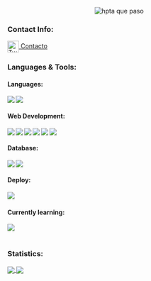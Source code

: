 <p align="center">
  <img src="https://raw.githubusercontent.com/Lokitosi10/Lokitosi10/master/assets/banner.gif" alt="hpta que paso">
</p>

### Contact Info:
</a>
<a href="https://twitter.com/lokitosi">
  <img align="center" alt="Twitter" width="26px" src="https://raw.githubusercontent.com/Lokitosi10/Lokitosi10/master/assets/twitter.svg" />
  Contacto
</a>
<br>

### Languages & Tools:

#### Languages:
<div>
<img align="left" src="https://img.shields.io/badge/-Java-007396?logo=java&logoColor=white&logoWidith=200&style=for-the-badge"/>
<img align="left" src="https://img.shields.io/badge/-Python-3776AB?logo=python&logoColor=white&style=for-the-badge"/>
<br>
</div>

#### Web Development:
<div>
<img align="left" src="https://img.shields.io/badge/-JavaScript-F7DF1E?logo=javascript&logoColor=white&style=for-the-badge"/>
<img align="left" src="https://img.shields.io/badge/-Node.js-339933?logo=node.js&logoColor=white&style=for-the-badge"/>
<img align="left" src="https://img.shields.io/badge/-Discord.js-5865F2?logo=discord&logoColor=white&style=for-the-badge"/>
<img align="left" src="https://img.shields.io/badge/-HTML5-E34F26?logo=html5&logoColor=white&style=for-the-badge"/>
<img align="left" src="https://img.shields.io/badge/-CSS3-1572B6?logo=css3&logoColor=white&style=for-the-badge"/>
<img align="left" src="https://img.shields.io/badge/-BootStrap-7952B3?logo=bootstrap&logoColor=white&style=for-the-badge"/>
<br>
</div>

#### Database:
<div>
<img align="left" src="https://img.shields.io/badge/-MySQL-4479A1?logo=mysql&logoColor=white&style=for-the-badge"/>
<img align="left" src="https://img.shields.io/badge/-PostgreSQL-4169E1?logo=postgresql&logoColor=white&style=for-the-badge"/>
<br>
</div>

#### Deploy:
<div>
<img align="left" src="https://img.shields.io/badge/-Heroku-430098?logo=heroku&logoColor=white&style=for-the-badge"/>
<br>
</div>

#### Currently learning:
<div>
<img align="left" src="https://img.shields.io/badge/-React-61DAFB?logo=react&logoColor=white&style=for-the-badge"/>
<br>
<br>
</div>

### Statistics:
<a href="https://github-readme-stats.vercel.app/api?username=Lokitosi&theme=monokai&show_icons=true&bg_color=DEG,532770,066ab4&title_color=FFFFFF&text_color=FFFFFF&icon_color=FF69B4">
  <img align="center" src="https://github-readme-stats.vercel.app/api?username=Lokitosi&theme=monokai&show_icons=true&bg_color=DEG,532770,066ab4&title_color=FFFFFF&text_color=FFFFFF&icon_color=FF69B4"/>
</a>
<a href="https://github-readme-stats.vercel.app/api/top-langs/?username=Lokitosi&langs_count=8&card_width=400&layout=compact&bg_color=DEG,532770,066ab4&title_color=FFFFFF&text_color=FFFFFF&icon_color=FF69B4">
  <img align="center" src="https://github-readme-stats.vercel.app/api/top-langs/?username=Lokitosi&langs_count=8&card_width=448&theme=monokai&layout=compact&bg_color=DEG,532770,066ab4&title_color=FFFFFF&text_color=FFFFFF&icon_color=FF69B4" />
</a>
